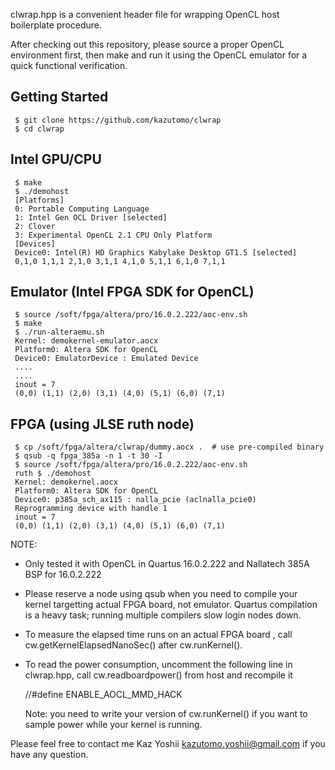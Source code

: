 clwrap.hpp is a convenient header file for wrapping OpenCL host boilerplate procedure.

After checking out this repository, please source a proper OpenCL
environment first, then make and run it using the OpenCL emulator for a quick functional verification.

Getting Started
---------------

     $ git clone https://github.com/kazutomo/clwrap
     $ cd clwrap

Intel GPU/CPU
-------------

     $ make
     $ ./demohost
     [Platforms]
     0: Portable Computing Language
     1: Intel Gen OCL Driver [selected]
     2: Clover
     3: Experimental OpenCL 2.1 CPU Only Platform
     [Devices]
     Device0: Intel(R) HD Graphics Kabylake Desktop GT1.5 [selected]
     0,1,0 1,1,1 2,1,0 3,1,1 4,1,0 5,1,1 6,1,0 7,1,1 


Emulator (Intel FPGA SDK for OpenCL)
------------------------------------

     $ source /soft/fpga/altera/pro/16.0.2.222/aoc-env.sh
     $ make
     $ ./run-alteraemu.sh
     Kernel: demokernel-emulator.aocx
     Platform0: Altera SDK for OpenCL
     Device0: EmulatorDevice : Emulated Device
     ....
     ....
     inout = 7
     (0,0) (1,1) (2,0) (3,1) (4,0) (5,1) (6,0) (7,1) 

FPGA (using JLSE ruth node)
---------------------------

     $ cp /soft/fpga/altera/clwrap/dummy.aocx .  # use pre-compiled binary
     $ qsub -q fpga_385a -n 1 -t 30 -I
     $ source /soft/fpga/altera/pro/16.0.2.222/aoc-env.sh
     ruth $ ./demohost
     Kernel: demokernel.aocx
     Platform0: Altera SDK for OpenCL
     Device0: p385a_sch_ax115 : nalla_pcie (aclnalla_pcie0)
     Reprogramming device with handle 1
     inout = 7
     (0,0) (1,1) (2,0) (3,1) (4,0) (5,1) (6,0) (7,1) 



NOTE:

- Only tested it with OpenCL in Quartus 16.0.2.222 and Nallatech 385A BSP for 16.0.2.222

- Please reserve a node using qsub when you need to compile your
  kernel targetting actual FPGA board, not emulator. Quartus
  compilation is a heavy task; running multiple compilers slow login
  nodes down.

- To measure the elapsed time runs on an actual FPGA board , call
  cw.getKernelElapsedNanoSec() after cw.runKernel().

- To read the power consumption, uncomment the following line in
  clwrap.hpp, call cw.readboardpower() from host and recompile it

  //#define ENABLE_AOCL_MMD_HACK

   Note: you need to write your version of cw.runKernel() if you want
   to sample power while your kernel is running.

Please feel free to contact me Kaz Yoshii <kazutomo.yoshii@gmail.com> if you have any question.
